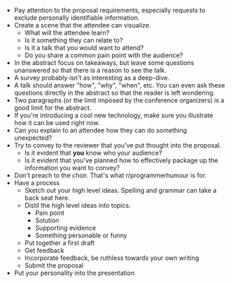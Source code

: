 - Pay attention to the proposal requirements, especially requests to exclude personally identifiable information.
- Create a scene that the attendee can visualize.
    - What will the attendee learn?
    - Is it something they can relate to?
    - Is it a talk that you would want to attend?
    - Do you share a common pain point with the audience?
- In the abstract focus on takeaways, but leave some questions unanswered so that there is a reason to see the talk.
- A survey probably isn't as interesting as a deep-dive.
- A talk should answer "how", "why", "when", etc. You can even ask these questions directly in the abstract so that the reader is left wondering.
- Two paragraphs (or the limit imposed by the conference organizers) is a good limit for the abstract.
- If you're introducing a cool new technology, make sure you illustrate how it can be used right now.
- Can you explain to an attendee how they can do something unexpected?
- Try to convey to the reviewer that you've put thought into the proposal.
    - Is it evident that **you** know who your audience?
    - Is it evident that you've planned how to effectively package up the information you want to convey?
- Don't preach to the choir. That's what r/programmerhumour is for.
- Have a process
    - Sketch out your high level ideas. Spelling and grammar can take a back seat here.
    - Distil the high level ideas into topics.
        - Pain point
        - Solution
        - Supporting evidence
        - Something personable or funny
    - Put together a first draft
    - Get feedback
    - Incorporate feedback, be ruthless towards your own writing
    - Submit the proposal
- Put your personality into the presentation
